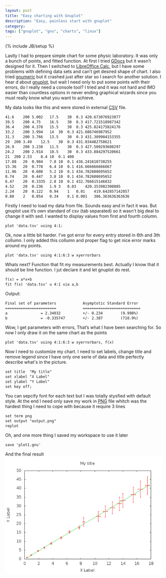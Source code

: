 ```yaml
---
layout: post
title: "Easy charting with Gnuplot"
description: "Easy, painless start with gnuplot"
category: 
tags: ["gnuplot", "gnu", "charts", "linux"]
---
```

{% include JB/setup %}

Lastly I had to prepare simple chart for some physic laboratory. It was only a
bunch of points, and fitted function. At first I tried [GDocs](https://drive.google.com)
but it wasn’t designed for it. Then I switched to 
[LibreOffice Calc](http://www.libreoffice.org/features/calc/), but I have some 
problems with defining data sets and can’t get desired shape of chart. I also tried
[gnumeric](http://projects.gnome.org/gnumeric/)
but it crashed just after star so I search for another solution. I hear
d about [gnuplot](http://www.gnuplot.info/), but wait I need only to put some
points with their errors, do I really need a console tool?
I tried and it was not hard and IMO easier than countless options in never ending
graphical wizards since you must really know what you want to achieve.


My data looks like this and were stored in external [CSV](http://en.wikipedia.org/wiki/Comma-separated_values)
file.

    41.6	200	5.002	17.5	30	0.3	420.673076923077
    39.5	200	4.75	16.5	30	0.3	417.721518987342
    36.4	200	4.378	15.5	30	0.3	425.824175824176
    33.2	200	3.994	14	30	0.3	421.686746987952
    31.3	200	3.766	13.5	30	0.3	431.309904153355
    29	200	3.49	12.5	30	0.3	431.034482758621
    26.9	200	3.238	11.5	30	0.3	427.509293680297
    24.2	200	2.914	10.5	30	0.3	433.884297520661
    21	200	2.53	8.4	10	0.1	400
    17.88	20	0.904	7.8	10	0.1	436.241610738255
    15.36	20	0.778	6.4	10	0.1	416.666666666667
    11.96	20	0.608	5.2	10	0.1	434.782608695652
    8.74	20	0.447	3.8	10	0.1	434.782608695652
    6.47	20	0.3335	2.8	10	0.1	432.766615146832
    4.52	20	0.236	1.9	3	0.03	420.353982300885
    2.24	20	0.122	0.94	1	0.01	419.642857142857
    0.88	2	0.054	0.34	0.1	0.001	386.363636363636


Firstly I need to load my data from file. Sounds easy and in fact it was. But 
gnuplot use it’s own standard of csv (tab separated) so it wasn't big deal to
change it with sed. I wanted to display values from first and fourth column. 

    plot 'data.tsv' using 4:1:

Ok, now a little bit harder. I’ve got error for every entry stored in 6th and 
3th collumn. I only added this collumn and proper flag to get nice error marks
around my points.

    plot 'data.tsv' using 4:1:6:3 w xyerrorbars

Whats next? Function that fit my measurements best. Actually I know that it should
be line function. I jut declare it and let gnuplot do rest.

    f(x) = a*x+b
    fit f(x) 'data.tsv' u 4:1 via a,b

Output:


    Final set of parameters            Asymptotic Standard Error
    =======================            ==========================
    a               = 2.34032          +/- 0.234        (9.998%)
    b               = -0.335747        +/- 2.387        (710.9%)



Wow, I get parameters with errors, That’s what I have been searching for. So now
I only draw it on the same chart as the points

    plot 'data.tsv' using 4:1:6:3 w xyerrorbars, f(x)

Now I need to customize my chart. I need to set labels, change title and remove 
legend since I have only one serie of data and title perfectly describe what's
in the picture.

    set title  "My title"
    set xlabel "X Label"
    set ylabel "Y Label"    
    set key off;

You can sepcify font  for each text but I was totally stysfied with default style.
At the end I need only save my work in 
[PNG](http://en.wikipedia.org/wiki/Portable_Network_Graphics) file whitch was the hardest thing 
I need to cope with because it require 3 lines

    set term png
    set output "output.png"
    replot

Oh, and one more thing I saved my workspace to use it later 

    save 'plot1.gnu'

And the final result
<img src="/assets/images/output.png" alt="chart">
